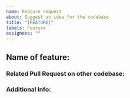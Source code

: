```yaml
---
name: Feature request
about: Suggest an idea for the codebase
title: "[FEATURE]"
labels: Feature
assignees: ""
---
```


<!-- Write **BELOW** The Headers and **ABOVE** The comments else it may not be viewable -->

## Name of feature:

<!-- PLEASE at least include a name. -->

### Related Pull Request on other codebase:

<!-- Include a link if you can, e.g. https://github.com/BeeStation/BeeStation-Hornet/pull/1014 -->

### Additional Info:

<!-- Include any other needed info here! -->
